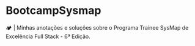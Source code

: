 # BootcampSysmap
🏕️  | Minhas anotações e soluções sobre o Programa Trainee SysMap de Excelência Full Stack - 6ª Edição.
